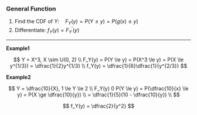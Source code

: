 ### General Function

1. Find the CDF of $Y: \quad F_Y(y) = P(Y \le y) = P(g(x) \le y)$
2. Differentiate: $f_Y(y) = F_Y^{'}(y)$

---

**Example1**

$$
    Y = X^3, X \sim U(0, 2) \\
    F_Y(y) = P(Y \le y) = P(X^3 \le y) = P(X \le y^{1/3}) = \dfrac{1}{2}y^{1/3} \\ 
    f_Y(y) = \dfrac{1}{6}\dfrac{1}{y^{2/3}}
$$

**Example2**

$$
    Y = \dfrac{10}{X}, 1 \le Y \le 2 \\
    F_Y(y) 0 P(Y \le y) = P(\dfrac{10}{x} \le y) = P(X \ge \dfrac{10}{y}) \\ 
    = \dfrac{1}{5}(10 -  \dfrac{10}{y}) \\
$$

$$
    f_Y(y) = \dfrac{2}{y^2}
$$